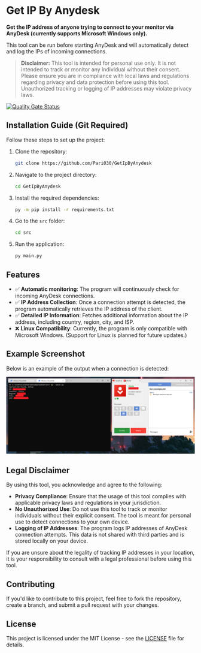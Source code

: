 # Get IP By Anydesk

**Get the IP address of anyone trying to connect to your monitor via AnyDesk (currently supports Microsoft Windows only).**

This tool can be run before starting AnyDesk and will automatically detect and log the IPs of incoming connections.

> **Disclaimer:** This tool is intended for personal use only. It is not intended to track or monitor any individual without their consent. Please ensure you are in compliance with local laws and regulations regarding privacy and data protection before using this tool. Unauthorized tracking or logging of IP addresses may violate privacy laws.


[![Quality Gate Status](https://sonarcloud.io/api/project_badges/measure?project=LightYagami28_GetIpByAnydesk&metric=alert_status)](https://sonarcloud.io/summary/new_code?id=LightYagami28_GetIpByAnydesk)


## Installation Guide (Git Required)

Follow these steps to set up the project:

1. Clone the repository:
   ```bash
   git clone https://github.com/Pari030/GetIpByAnydesk
   ```

2. Navigate to the project directory:
   ```bash
   cd GetIpByAnydesk
   ```

3. Install the required dependencies:
   ```bash
   py -m pip install -r requirements.txt
   ```

4. Go to the `src` folder:
   ```bash
   cd src
   ```

5. Run the application:
   ```bash
   py main.py
   ```

## Features

- ✅ **Automatic monitoring**: The program will continuously check for incoming AnyDesk connections.
- ✅ **IP Address Collection**: Once a connection attempt is detected, the program automatically retrieves the IP address of the client.
- ✅ **Detailed IP Information**: Fetches additional information about the IP address, including country, region, city, and ISP.
- ❌ **Linux Compatibility**: Currently, the program is only compatible with Microsoft Windows. (Support for Linux is planned for future updates.)

## Example Screenshot

Below is an example of the output when a connection is detected:

![Example Screenshot](screen.png)

## Legal Disclaimer

By using this tool, you acknowledge and agree to the following:

- **Privacy Compliance**: Ensure that the usage of this tool complies with applicable privacy laws and regulations in your jurisdiction.
- **No Unauthorized Use**: Do not use this tool to track or monitor individuals without their explicit consent. The tool is meant for personal use to detect connections to your own device.
- **Logging of IP Addresses**: The program logs IP addresses of AnyDesk connection attempts. This data is not shared with third parties and is stored locally on your device.

If you are unsure about the legality of tracking IP addresses in your location, it is your responsibility to consult with a legal professional before using this tool.

## Contributing

If you'd like to contribute to this project, feel free to fork the repository, create a branch, and submit a pull request with your changes.

## License

This project is licensed under the MIT License - see the [LICENSE](LICENSE) file for details.
